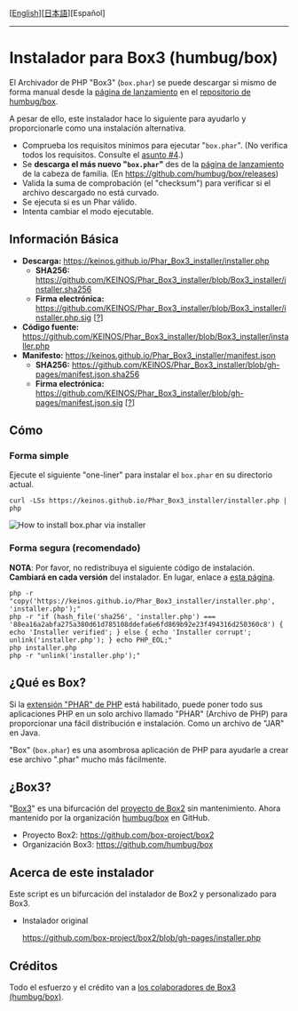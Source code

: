 [[English](README.md)][[日本語](README_JA.md)][Español]

---

# Instalador para Box3 (humbug/box)

El Archivador de PHP "Box3" (`box.phar`) se puede descargar si mismo de forma manual desde la [página de lanzamiento](https://github.com/humbug/box/releases) en el [repositorio de humbug/box](https://github.com/humbug/box).

A pesar de ello, este instalador hace lo siguiente para ayudarlo y proporcionarle como una instalación alternativa.

- Comprueba los requisitos mínimos para ejecutar "`box.phar`". (No verifica todos los requisitos. Consulte el [asunto #4](https://github.com/KEINOS/Phar_Box3_installer/issues/4).)
- Se **descarga el más nuevo "`box.phar`"** des de la [página de lanzamiento](https://github.com/humbug/box/releases) de la cabeza de familia. (En https://github.com/humbug/box/releases)
- Valida la suma de comprobación (el "checksum") para verificar si el archivo descargado no está curvado.
- Se ejecuta si es un Phar válido.
- Intenta cambiar el modo ejecutable.

## Información Básica

- **Descarga:** https://keinos.github.io/Phar_Box3_installer/installer.php
    - **SHA256:** https://github.com/KEINOS/Phar_Box3_installer/blob/Box3_installer/installer.sha256
    - **Firma electrónica:** https://github.com/KEINOS/Phar_Box3_installer/blob/Box3_installer/installer.php.sig [[?](https://github.com/KEINOS/Phar_Box3_installer/blob/Box3_installer/HowToVerifySignature.md)]
- **Código fuente:** https://github.com/KEINOS/Phar_Box3_installer/blob/Box3_installer/installer.php
- **Manifesto:** https://keinos.github.io/Phar_Box3_installer/manifest.json
    - **SHA256:** https://github.com/KEINOS/Phar_Box3_installer/blob/gh-pages/manifest.json.sha256
    - **Firma electrónica:** https://github.com/KEINOS/Phar_Box3_installer/blob/gh-pages/manifest.json.sig [[?](https://github.com/KEINOS/Phar_Box3_installer/blob/Box3_installer/HowToVerifySignature.md)]

## Cómo

### Forma simple

Ejecute el siguiente "one-liner" para instalar el `box.phar` en su directorio actual.

```
curl -LSs https://keinos.github.io/Phar_Box3_installer/installer.php | php
```

![How to install box.phar via installer](https://keinos.github.io/Phar_Box3_installer/img/howto-install-20180427-0730.gif)

### Forma segura (recomendado)

**NOTA**: Por favor, no redistribuya el siguiente código de instalación. **Cambiará en cada versión** del instalador. En lugar, enlace a [esta página](https://github.com/KEINOS/Phar_Box3_installer/blob/Box3_installer/README_ES.md).

```
php -r "copy('https://keinos.github.io/Phar_Box3_installer/installer.php', 'installer.php');"
php -r "if (hash_file('sha256', 'installer.php') === '88ea16a2abfa275a380d61d785108ddefa6e6fd869b92e23f494316d250360c8') { echo 'Installer verified'; } else { echo 'Installer corrupt'; unlink('installer.php'); } echo PHP_EOL;"
php installer.php
php -r "unlink('installer.php');"
```


## ¿Qué es Box?

Si la [extensión "PHAR" de PHP](http://php.net/manual/es/intro.phar.php) está habilitado, puede poner todo sus aplicaciones PHP en un solo archivo llamado "PHAR" (Archivo de PHP) para proporcionar una fácil distribución e instalación. Como un archivo de "JAR" en Java.

"Box" (`box.phar`) es una asombrosa aplicación de PHP para ayudarle a crear ese archivo ".phar" mucho más fácilmente.

## ¿Box3?

"[Box3](https://github.com/humbug/box)" es una bifurcación del [proyecto de Box2](https://github.com/box-project/box2) sin mantenimiento. Ahora mantenido por la organización [humbug/box](https://github.com/humbug) en GitHub.

- Proyecto Box2: https://github.com/box-project/box2
- Organización Box3: https://github.com/humbug/box

## Acerca de este instalador

Este script es un bifurcación del instalador de Box2 y personalizado para Box3.

- Instalador original

    https://github.com/box-project/box2/blob/gh-pages/installer.php

## Créditos

Todo el esfuerzo y el crédito van a [los colaboradores de Box3 (humbug/box)](https://github.com/humbug/box).


